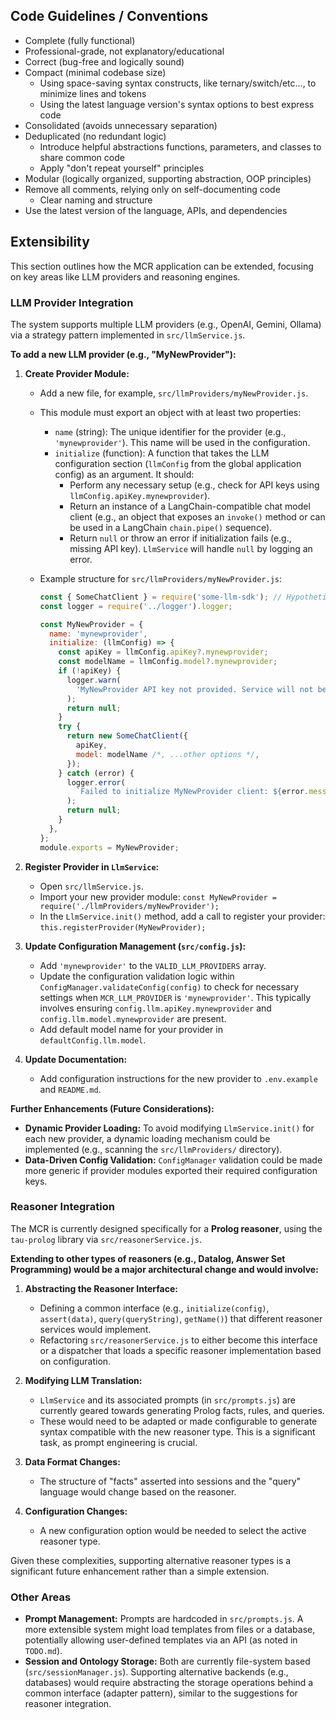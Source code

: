 ## Code Guidelines / Conventions

- Complete (fully functional)
- Professional-grade, not explanatory/educational
- Correct (bug-free and logically sound)
- Compact (minimal codebase size)
  - Using space-saving syntax constructs, like ternary/switch/etc..., to minimize lines and tokens
  - Using the latest language version's syntax options to best express code
- Consolidated (avoids unnecessary separation)
- Deduplicated (no redundant logic)
  - Introduce helpful abstractions functions, parameters, and classes to share common code
  - Apply "don't repeat yourself" principles
- Modular (logically organized, supporting abstraction, OOP principles)
- Remove all comments, relying only on self-documenting code
  - Clear naming and structure
- Use the latest version of the language, APIs, and dependencies

## Extensibility

This section outlines how the MCR application can be extended, focusing on key areas like LLM providers and reasoning engines.

### LLM Provider Integration

The system supports multiple LLM providers (e.g., OpenAI, Gemini, Ollama) via a strategy pattern implemented in `src/llmService.js`.

**To add a new LLM provider (e.g., "MyNewProvider"):**

1.  **Create Provider Module:**
    - Add a new file, for example, `src/llmProviders/myNewProvider.js`.
    - This module must export an object with at least two properties:
      - `name` (string): The unique identifier for the provider (e.g., `'mynewprovider'`). This name will be used in the configuration.
      - `initialize` (function): A function that takes the LLM configuration section (`llmConfig` from the global application config) as an argument. It should:
        - Perform any necessary setup (e.g., check for API keys using `llmConfig.apiKey.mynewprovider`).
        - Return an instance of a LangChain-compatible chat model client (e.g., an object that exposes an `invoke()` method or can be used in a LangChain `chain.pipe()` sequence).
        - Return `null` or throw an error if initialization fails (e.g., missing API key). `LlmService` will handle `null` by logging an error.
    - Example structure for `src/llmProviders/myNewProvider.js`:

      ```javascript
      const { SomeChatClient } = require('some-llm-sdk'); // Hypothetical SDK
      const logger = require('../logger').logger;

      const MyNewProvider = {
        name: 'mynewprovider',
        initialize: (llmConfig) => {
          const apiKey = llmConfig.apiKey?.mynewprovider;
          const modelName = llmConfig.model?.mynewprovider;
          if (!apiKey) {
            logger.warn(
              'MyNewProvider API key not provided. Service will not be available.'
            );
            return null;
          }
          try {
            return new SomeChatClient({
              apiKey,
              model: modelName /*, ...other options */,
            });
          } catch (error) {
            logger.error(
              `Failed to initialize MyNewProvider client: ${error.message}`
            );
            return null;
          }
        },
      };
      module.exports = MyNewProvider;
      ```

2.  **Register Provider in `LlmService`:**
    - Open `src/llmService.js`.
    - Import your new provider module: `const MyNewProvider = require('./llmProviders/myNewProvider');`
    - In the `LlmService.init()` method, add a call to register your provider: `this.registerProvider(MyNewProvider);`

3.  **Update Configuration Management (`src/config.js`):**
    - Add `'mynewprovider'` to the `VALID_LLM_PROVIDERS` array.
    - Update the configuration validation logic within `ConfigManager.validateConfig(config)` to check for necessary settings when `MCR_LLM_PROVIDER` is `'mynewprovider'`. This typically involves ensuring `config.llm.apiKey.mynewprovider` and `config.llm.model.mynewprovider` are present.
    - Add default model name for your provider in `defaultConfig.llm.model`.

4.  **Update Documentation:**
    - Add configuration instructions for the new provider to `.env.example` and `README.md`.

**Further Enhancements (Future Considerations):**

- **Dynamic Provider Loading:** To avoid modifying `LlmService.init()` for each new provider, a dynamic loading mechanism could be implemented (e.g., scanning the `src/llmProviders/` directory).
- **Data-Driven Config Validation:** `ConfigManager` validation could be made more generic if provider modules exported their required configuration keys.

### Reasoner Integration

The MCR is currently designed specifically for a **Prolog reasoner**, using the `tau-prolog` library via `src/reasonerService.js`.

**Extending to other types of reasoners (e.g., Datalog, Answer Set Programming) would be a major architectural change and would involve:**

1.  **Abstracting the Reasoner Interface:**
    - Defining a common interface (e.g., `initialize(config)`, `assert(data)`, `query(queryString)`, `getName()`) that different reasoner services would implement.
    - Refactoring `src/reasonerService.js` to either become this interface or a dispatcher that loads a specific reasoner implementation based on configuration.

2.  **Modifying LLM Translation:**
    - `LlmService` and its associated prompts (in `src/prompts.js`) are currently geared towards generating Prolog facts, rules, and queries.
    - These would need to be adapted or made configurable to generate syntax compatible with the new reasoner type. This is a significant task, as prompt engineering is crucial.

3.  **Data Format Changes:**
    - The structure of "facts" asserted into sessions and the "query" language would change based on the reasoner.

4.  **Configuration Changes:**
    - A new configuration option would be needed to select the active reasoner type.

Given these complexities, supporting alternative reasoner types is a significant future enhancement rather than a simple extension.

### Other Areas

- **Prompt Management:** Prompts are hardcoded in `src/prompts.js`. A more extensible system might load templates from files or a database, potentially allowing user-defined templates via an API (as noted in `TODO.md`).
- **Session and Ontology Storage:** Both are currently file-system based (`src/sessionManager.js`). Supporting alternative backends (e.g., databases) would require abstracting the storage operations behind a common interface (adapter pattern), similar to the suggestions for reasoner integration.
